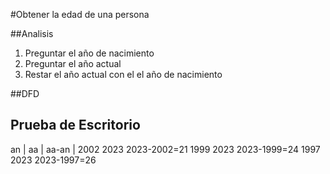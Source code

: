 #Obtener la edad de una persona

##Analisis
1. Preguntar el año de nacimiento
2. Preguntar el año actual
3. Restar el año actual con el el año de nacimiento

##DFD 

## Prueba de Escritorio
an   | aa   |    aa-an     | 
2002   2023   2023-2002=21
1999   2023   2023-1999=24
1997   2023   2023-1997=26
